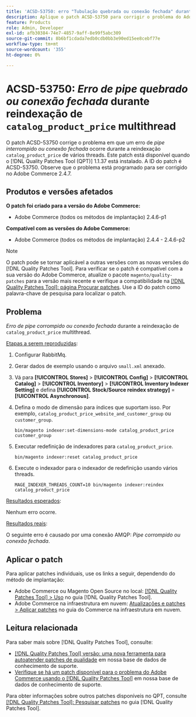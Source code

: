 ```yaml
---
title: 'ACSD-53750: erro "Tubulação quebrada ou conexão fechada" durante reindexação de catalog_product_price de vários threads'
description: Aplique o patch ACSD-53750 para corrigir o problema do Adobe Commerce em que um erro *Pipe quebrado ou conexão fechada* ocorre durante a reindexação de vários threads catalog_product_price.
feature: Products
role: Admin, Developer
exl-id: afb30384-74e7-4857-9aff-8e99f5abc309
source-git-commit: 8b6bf1cdada7edb0cdb0bb3e90ed15ee8cebf77e
workflow-type: tm+mt
source-wordcount: '355'
ht-degree: 0%

---
```


# ACSD-53750: *Erro de pipe quebrado ou conexão fechada* durante reindexação de `catalog_product_price` multithread

O patch ACSD-53750 corrige o problema em que um erro de *pipe interrompido ou conexão fechada* ocorre durante a reindexação `catalog_product_price` de vários threads. Este patch está disponível quando o [!DNL Quality Patches Tool (QPT)] 1.1.37 está instalado. A ID do patch é ACSD-53750. Observe que o problema está programado para ser corrigido no Adobe Commerce 2.4.7.

## Produtos e versões afetados

**O patch foi criado para a versão do Adobe Commerce:**

* Adobe Commerce (todos os métodos de implantação) 2.4.6-p1

**Compatível com as versões do Adobe Commerce:**

* Adobe Commerce (todos os métodos de implantação) 2.4.4 - 2.4.6-p2

>[!NOTE]
>
>O patch pode se tornar aplicável a outras versões com as novas versões do [!DNL Quality Patches Tool]. Para verificar se o patch é compatível com a sua versão do Adobe Commerce, atualize o pacote `magento/quality-patches` para a versão mais recente e verifique a compatibilidade na [[!DNL Quality Patches Tool]: página Procurar patches](https://experienceleague.adobe.com/tools/commerce-quality-patches/index.html). Use a ID do patch como palavra-chave de pesquisa para localizar o patch.

## Problema

*Erro de pipe corrompido ou conexão fechada* durante a reindexação de `catalog_product_price` multithread.

<u>Etapas a serem reproduzidas</u>:

1. Configurar RabbitMq.
1. Gerar dados de exemplo usando o arquivo `small.xml` anexado.
1. Vá para **[!UICONTROL Stores]** > **[!UICONTROL Config]** > **[!UICONTROL Catalog]** > **[!UICONTROL Inventory]** > **[!UICONTROL Inventory Indexer Setting]** e defina **[!UICONTROL Stock/Source reindex strategy]** = **[!UICONTROL Asynchronous]**.
1. Defina o modo de dimensão para índices que suportam isso. Por exemplo, `catalog_product_price_website_and_customer_group` ou `customer_group`.

   ```
   bin/magento indexer:set-dimensions-mode catalog_product_price customer_group
   ```

1. Executar redefinição de indexadores para `catalog_product_price`.

   ```
   bin/magento indexer:reset catalog_product_price
   ```

1. Execute o indexador para o indexador de redefinição usando vários threads.

   ```
   MAGE_INDEXER_THREADS_COUNT=10 bin/magento indexer:reindex catalog_product_price
   ```

<u>Resultados esperados</u>:

Nenhum erro ocorre.

<u>Resultados reais</u>:

O seguinte erro é causado por uma conexão AMQP: *Pipe corrompido ou conexão fechada*.

## Aplicar o patch

Para aplicar patches individuais, use os links a seguir, dependendo do método de implantação:

* Adobe Commerce ou Magento Open Source no local: [[!DNL Quality Patches Tool] > Uso](https://experienceleague.adobe.com/docs/commerce-operations/tools/quality-patches-tool/usage.html) no guia [!DNL Quality Patches Tool].
* Adobe Commerce na infraestrutura em nuvem: [Atualizações e patches > Aplicar patches](https://experienceleague.adobe.com/docs/commerce-cloud-service/user-guide/develop/upgrade/apply-patches.html) no guia do Commerce na infraestrutura em nuvem.

## Leitura relacionada

Para saber mais sobre [!DNL Quality Patches Tool], consulte:

* [[!DNL Quality Patches Tool] versão: uma nova ferramenta para autoatender patches de qualidade](/help/announcements/adobe-commerce-announcements/magento-quality-patches-released-new-tool-to-self-serve-quality-patches.md) em nossa base de dados de conhecimento de suporte.
* [Verifique se há um patch disponível para o problema do Adobe Commerce usando o [!DNL Quality Patches Tool]](/help/support-tools/patches-available-in-qpt-tool/check-patch-for-magento-issue-with-magento-quality-patches.md) em nossa base de dados de conhecimento de suporte.

Para obter informações sobre outros patches disponíveis no QPT, consulte [[!DNL Quality Patches Tool]: Pesquisar patches](https://experienceleague.adobe.com/tools/commerce-quality-patches/index.html) no guia [!DNL Quality Patches Tool].
